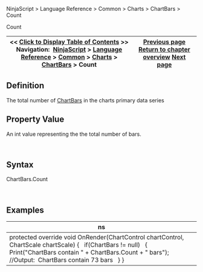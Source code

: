 ﻿


NinjaScript \> Language Reference \> Common \> Charts \> ChartBars \> Count






















Count







| \<\< [Click to Display Table of Contents](chartbars_count.md) \>\> **Navigation:**     [NinjaScript](ninjascript.md) \> [Language Reference](language_reference_wip.md) \> [Common](common.md) \> [Charts](chart.md) \> [ChartBars](chartbars.md) \> Count | [Previous page](chartbars_bars.md) [Return to chapter overview](chartbars.md) [Next page](chartbars_fromindex.md) |
| --- | --- |











## Definition


The total number of [ChartBars](chartbars.md) in the charts primary data series


## 


## Property Value


An int value representing the the total number of bars.


 


## Syntax


ChartBars.Count


 


## Examples




| ns |
| --- |
| protected override void OnRender(ChartControl chartControl, ChartScale chartScale) {    if(ChartBars !\= null)    {      Print("ChartBars contain " \+ ChartBars.Count \+ " bars");      //Output:  ChartBars contain 73 bars     } } |









